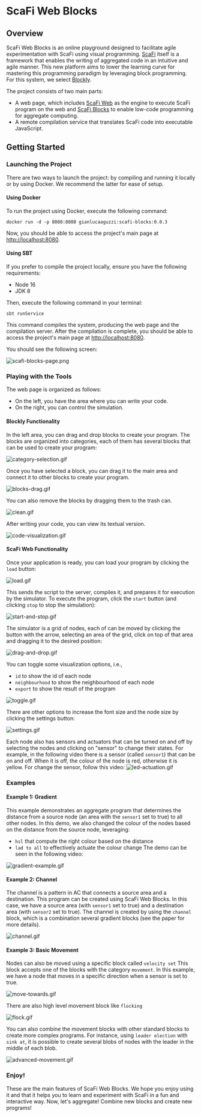 # ScaFi Web Blocks

## Overview

ScaFi Web Blocks is an online playground designed to facilitate agile experimentation with ScaFi using visual programming. 
[ScaFi](https://scafi.github.io/) itself is a framework that enables the writing of aggregated code in an intuitive and agile manner. 
This new platform aims to lower the learning curve for mastering this programming paradigm by leveraging block programming.
For this system, we select [Blockly](https://developers.google.com/blockly).

The project consists of two main parts:
- A web page, which includes [ScaFi Web](https://github.com/scafi/scafi-web) as the engine to execute ScaFi program on the web and [ScaFi Blocks](https://github.com/cric96/ScaFi-Blocks) to enable low-code programming for aggregate computing.
- A remote compilation service that translates ScaFi code into executable JavaScript.

## Getting Started

### Launching the Project

There are two ways to launch the project: by compiling and running it locally or by using Docker. We recommend the latter for ease of setup.

#### Using Docker

To run the project using Docker, execute the following command:

```
docker run -d -p 8080:8080 gianlucaaguzzi:scafi-blocks:0.0.3
```
Now, you should be able to access the project's main page at [http://localhost:8080](http://localhost:8080).

#### Using SBT

If you prefer to compile the project locally, ensure you have the following requirements:

- Node 16
- JDK 8

Then, execute the following command in your terminal:

```
sbt runService
```

This command compiles the system, producing the web page and the compilation server.
After the compilation is complete, you should be able to access the project's main page at [http://localhost:8080](http://localhost:8080).

You should see the following screen:

![scafi-blocks-page.png](images/scafi-blocks-page.png)

### Playing with the Tools

The web page is organized as follows:

- On the left, you have the area where you can write your code.
- On the right, you can control the simulation.

#### Blockly Functionality

In the left area, you can drag and drop blocks to create your program.
The blocks are organized into categories, each of them has several blocks that can be used to create your program:

![category-selection.gif](images/category-selection.gif)

Once you have selected a block, you can drag it to the main area and connect it to other blocks to create your program.

![blocks-drag.gif](images/blocks-drag.gif)

You can also remove the blocks by dragging them to the trash can.

![clean.gif](images/clean.gif)

After writing your code, you can view its textual version.

![code-visualization.gif](images/code-visualization.gif)

#### ScaFi Web Functionality

Once your application is ready, you can load your program by clicking the `load` button:

![load.gif](images/load.gif)

This sends the script to the server, compiles it, and prepares it for execution by the simulator.
To execute the program, click the `start` button (and clicking `stop` to stop the simulation):

![start-and-stop.gif](images/start-and-stop.gif)

The simulator is a grid of nodes, each of can be moved by clicking the button with the arrow, selecting an area of the grid, 
click on top of that area and dragging it to the desired position:

![drag-and-drop.gif](images/drag-and-drop.gif)

You can toggle some visualization options, i.e.,
- `id` to show the id of each node
- `neighbourhood` to show the neighbourhood of each node
- `export` to show the result of the program

![toggle.gif](images/toggle.gif)

There are other options to increase the font size and the node size by clicking the settings button:

![settings.gif](images%2Fsettings.gif)

Each node also has sensors and actuators that can be turned on and off by selecting the nodes and clicking on "sensor" to change their states.
For example, in the following video there is a sensor (called `sensor1`) that can be on and off. 
When it is off, the colour of the node is red, otherwise it is yellow.
For change the sensor, follow this video:
![led-actuation.gif](images/led-actuation.gif)

### Examples

#### Example 1: Gradient

This example demonstrates an aggregate program that determines the distance from a source node (an area with the `sensor1` set to true) to all other nodes. 
In this demo, we also changed the colour of the nodes based on the distance from the source node, leveraging:
- `hsl` that compute the right colour based on the distance
- `lad to all` to effectively actuate the colour change
The demo can be seen in the following video:

![gradient-example.gif](images/gradient-example.gif)

#### Example 2: Channel

The channel is a pattern in AC that connects a source area and a destination. 
This program can be created using ScaFi Web Blocks.
In this case, we have a source area (with `sensor1` set to true) and a destination area (with `sensor2` set to true).
The channel is created by using the `channel` block, which is a combination several gradient blocks (see the paper for more details).

![channel.gif](images/channel.gif)

#### Example 3: Basic Movement

Nodes can also be moved using a specific block called `velocity set`
This block accepts one of the blocks with the category `movement`.
In this example, we have a node that moves in a specific direction when a sensor is set to true.

![move-towards.gif](images/move-towards.gif)

There are also high level movement block like `flocking`

![flock.gif](images/flock.gif)

You can also combine the movement blocks with other standard blocks to create more complex programs.
For instance, using `leader election` with `sink at`, it is possible to create several blobs of nodes with the leader in the middle of each blob.

![advanced-movement.gif](images/advanced-movement.gif)


### Enjoy!

These are the main features of ScaFi Web Blocks. We hope you enjoy using it and that it helps you to learn and experiment with ScaFi in a fun and interactive way.
Now, let's aggregate! Combine new blocks and create new programs!
